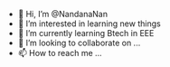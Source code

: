 - 👋 Hi, I’m @NandanaNan
- 👀 I’m interested in learning new things
- 🌱 I’m currently learning Btech in EEE
- 💞️ I’m looking to collaborate on ...
- 📫 How to reach me ...

<!---
NandanaNan/NandanaNan is a ✨ special ✨ repository because its `README.md` (this file) appears on your GitHub profile.
You can click the Preview link to take a look at your changes.
--->
